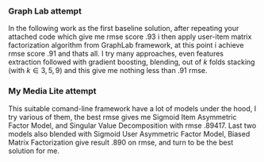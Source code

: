 ### Graph Lab attempt

In the following work as the first baseline solution, after repeating your attached 
code which give me rmse score $.93$ i  then apply user-item matrix factorization algorithm from GraphLab framework, at this point i achieve rmse score $.91$ and thats all. I try many approaches, even features extraction followed with gradient boosting, blending, out of $k$ folds stacking (with $k \in {3, 5, 9}$)  and this give me nothing less than $.91$ rmse.

### My Media Lite attempt

This suitable comand-line framework have a lot of models under the hood, I try various of them, the best rmse gives me Sigmoid Item Asymmetric Factor Model, and Singular Value Decomposition with rmse $.89417$.  Last two models also blended with Sigmoid User Asymmetric Factor Model, Biased Matrix Factorization give result $.89$0 on rmse, and turn to be the best solution for me.


